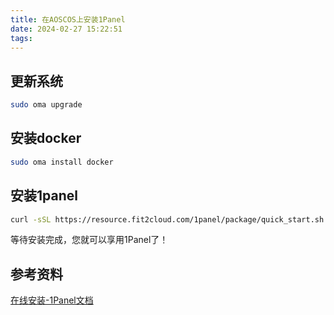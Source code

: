 ```yaml
---
title: 在AOSCOS上安装1Panel
date: 2024-02-27 15:22:51
tags:
---
```


## 更新系统

```bash
sudo oma upgrade
```

## 安装docker

```bash
sudo oma install docker
```

## 安装1panel

```bash
curl -sSL https://resource.fit2cloud.com/1panel/package/quick_start.sh -o quick_start.sh && sudo bash quick_start.sh
```

等待安装完成，您就可以享用1Panel了！

## 参考资料


[在线安装-1Panel文档](https://1panel.cn/docs/installation/online_installation/)

